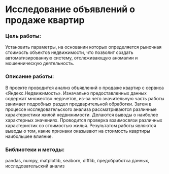 # Исследование объявлений о продаже квартир   
### Цель работы:   
Установить параметры, на основании которых определяется рыночная стоимость объектов недвижимости, что позволит создать автоматизированную систему, отслеживающую аномалии и мошенническую деятельность.  
### Описание работы:  
В проекте проводится анализ объявлений о продаже квартир с сервиса «Яндекс.Недвижимость». Изначально предоставленных данных содержат множество недочетов, из-за чего значительную часть работы занимает подробных раздел предварительной обработки. Затем в процессе исследовательского анализа рассматриваются различные характеристики жилой недвижимости. Делаются выводы о наиболее характерных значениях. Проводится проверка взаимосвязи различных характеристик со стоимостью жилья. Результатом работы являются выводы о том, какие признаки оказывают на стоимость квартиры наибольшее влияние.
### Библиотеки и методы:
pandas, numpy, matplotlib, seaborn, difflib, предобработка данных, исследовательский анализ

